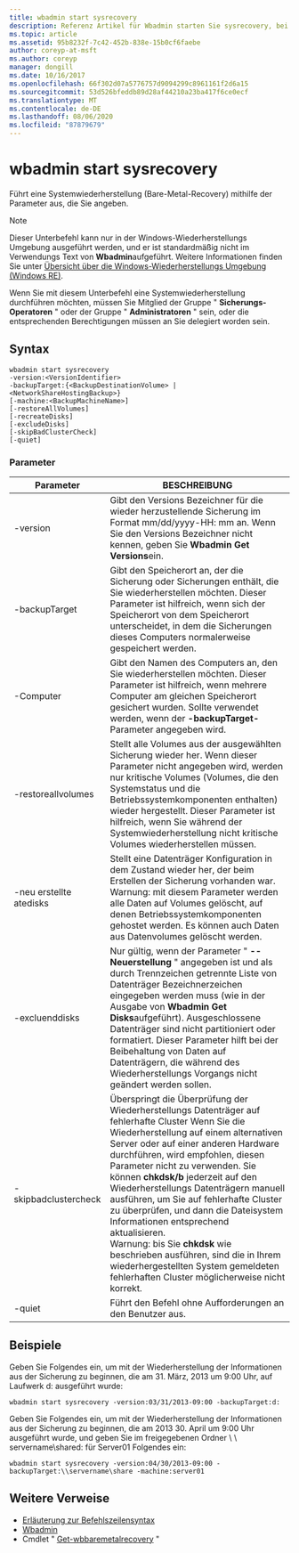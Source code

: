 ```yaml
---
title: wbadmin start sysrecovery
description: Referenz Artikel für Wbadmin starten Sie sysrecovery, bei dem eine Systemwiederherstellung (Bare-Metal-Recovery) mit den von Ihnen angegebenen Parametern durchführt wird.
ms.topic: article
ms.assetid: 95b8232f-7c42-452b-838e-15b0cf6faebe
author: coreyp-at-msft
ms.author: coreyp
manager: dongill
ms.date: 10/16/2017
ms.openlocfilehash: 66f302d07a5776757d9094299c8961161f2d6a15
ms.sourcegitcommit: 53d526bfeddb89d28af44210a23ba417f6ce0ecf
ms.translationtype: MT
ms.contentlocale: de-DE
ms.lasthandoff: 08/06/2020
ms.locfileid: "87879679"
---
```

# <a name="wbadmin-start-sysrecovery"></a>wbadmin start sysrecovery



Führt eine Systemwiederherstellung (Bare-Metal-Recovery) mithilfe der Parameter aus, die Sie angeben.

> [!NOTE]
> Dieser Unterbefehl kann nur in der Windows-Wiederherstellungs Umgebung ausgeführt werden, und er ist standardmäßig nicht im Verwendungs Text von **Wbadmin**aufgeführt. Weitere Informationen finden Sie unter [Übersicht über die Windows-Wiederherstellungs Umgebung (Windows RE)](/previous-versions/windows/it-pro/windows-8.1-and-8/hh825173(v=win.10)).

Wenn Sie mit diesem Unterbefehl eine Systemwiederherstellung durchführen möchten, müssen Sie Mitglied der Gruppe " **Sicherungs-Operatoren** " oder der Gruppe " **Administratoren** " sein, oder die entsprechenden Berechtigungen müssen an Sie delegiert worden sein.

## <a name="syntax"></a>Syntax

```
wbadmin start sysrecovery
-version:<VersionIdentifier>
-backupTarget:{<BackupDestinationVolume> | <NetworkShareHostingBackup>}
[-machine:<BackupMachineName>]
[-restoreAllVolumes]
[-recreateDisks]
[-excludeDisks]
[-skipBadClusterCheck]
[-quiet]
```

### <a name="parameters"></a>Parameter

|Parameter|BESCHREIBUNG|
|---------|-----------|
|-version|Gibt den Versions Bezeichner für die wieder herzustellende Sicherung im Format mm/dd/yyyy-HH: mm an. Wenn Sie den Versions Bezeichner nicht kennen, geben Sie **Wbadmin Get Versions**ein.|
|-backupTarget|Gibt den Speicherort an, der die Sicherung oder Sicherungen enthält, die Sie wiederherstellen möchten. Dieser Parameter ist hilfreich, wenn sich der Speicherort von dem Speicherort unterscheidet, in dem die Sicherungen dieses Computers normalerweise gespeichert werden.|
|-Computer|Gibt den Namen des Computers an, den Sie wiederherstellen möchten. Dieser Parameter ist hilfreich, wenn mehrere Computer am gleichen Speicherort gesichert wurden. Sollte verwendet werden, wenn der **-backupTarget-** Parameter angegeben wird.|
|-restoreallvolumes|Stellt alle Volumes aus der ausgewählten Sicherung wieder her. Wenn dieser Parameter nicht angegeben wird, werden nur kritische Volumes (Volumes, die den Systemstatus und die Betriebssystemkomponenten enthalten) wieder hergestellt. Dieser Parameter ist hilfreich, wenn Sie während der Systemwiederherstellung nicht kritische Volumes wiederherstellen müssen.|
|-neu erstellte atedisks|Stellt eine Datenträger Konfiguration in dem Zustand wieder her, der beim Erstellen der Sicherung vorhanden war.</br>Warnung: mit diesem Parameter werden alle Daten auf Volumes gelöscht, auf denen Betriebssystemkomponenten gehostet werden. Es können auch Daten aus Datenvolumes gelöscht werden.|
|-excluenddisks|Nur gültig, wenn der Parameter " **--Neuerstellung** " angegeben ist und als durch Trennzeichen getrennte Liste von Datenträger Bezeichnerzeichen eingegeben werden muss (wie in der Ausgabe von **Wbadmin Get Disks**aufgeführt). Ausgeschlossene Datenträger sind nicht partitioniert oder formatiert. Dieser Parameter hilft bei der Beibehaltung von Daten auf Datenträgern, die während des Wiederherstellungs Vorgangs nicht geändert werden sollen.|
|-skipbadclustercheck|Überspringt die Überprüfung der Wiederherstellungs Datenträger auf fehlerhafte Cluster Wenn Sie die Wiederherstellung auf einem alternativen Server oder auf einer anderen Hardware durchführen, wird empfohlen, diesen Parameter nicht zu verwenden. Sie können **chkdsk/b** jederzeit auf den Wiederherstellungs Datenträgern manuell ausführen, um Sie auf fehlerhafte Cluster zu überprüfen, und dann die Dateisystem Informationen entsprechend aktualisieren.</br>Warnung: bis Sie **chkdsk** wie beschrieben ausführen, sind die in Ihrem wiederhergestellten System gemeldeten fehlerhaften Cluster möglicherweise nicht korrekt.|
|-quiet|Führt den Befehl ohne Aufforderungen an den Benutzer aus.|

## <a name="examples"></a>Beispiele

Geben Sie Folgendes ein, um mit der Wiederherstellung der Informationen aus der Sicherung zu beginnen, die am 31. März, 2013 um 9:00 Uhr, auf Laufwerk d: ausgeführt wurde:
```
wbadmin start sysrecovery -version:03/31/2013-09:00 -backupTarget:d:
```
Geben Sie Folgendes ein, um mit der Wiederherstellung der Informationen aus der Sicherung zu beginnen, die am 2013 30. April um 9:00 Uhr ausgeführt wurde, und geben Sie im freigegebenen Ordner \\ \\ servername\shared: für Server01 Folgendes ein:
```
wbadmin start sysrecovery -version:04/30/2013-09:00 -backupTarget:\\servername\share -machine:server01
```

## <a name="additional-references"></a>Weitere Verweise

- [Erläuterung zur Befehlszeilensyntax](command-line-syntax-key.md)
-   [Wbadmin](wbadmin.md)
-   Cmdlet " [Get-wbbaremetalrecovery](/previous-versions/windows/it-pro/windows-8.1-and-8/hh825173(v=win.10)) "
